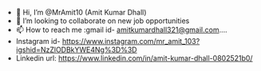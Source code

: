 - 👋 Hi, I’m @MrAmit10 (Amit Kumar Dhall)
- 💞️ I’m looking to collaborate on new job opportunities
- 📫 How to reach me :gmail id- amitkumardhall321@gmail.com....
- Instagram id- https://www.instagram.com/mr_amit_103?igshid=NzZlODBkYWE4Ng%3D%3D
- Linkedin url: https://www.linkedin.com/in/amit-kumar-dhall-0802521b0/

<!---
MrAmit10/MrAmit10 is a ✨ special ✨ repository because its `README.md` (this file) appears on your GitHub profile.
You can click the Preview link to take a look at your changes.
--->

